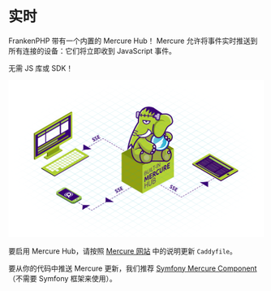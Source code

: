 # 实时

FrankenPHP 带有一个内置的 Mercure Hub！
Mercure 允许将事件实时推送到所有连接的设备：它们将立即收到 JavaScript 事件。

无需 JS 库或 SDK！

![Mercure](../mercure-hub.png)

要启用 Mercure Hub，请按照 [Mercure 网站](https://mercure.rocks/docs/hub/config) 中的说明更新 `Caddyfile`。

要从你的代码中推送 Mercure 更新，我们推荐 [Symfony Mercure Component](https://symfony.com/components/Mercure)（不需要 Symfony 框架来使用）。
